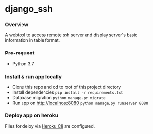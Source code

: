 # django_ssh

### Overview
A webtool to access remote ssh server and display server's basic information in table format.


### Pre-request
- Python 3.7


### Install & run app locally
- Clone this repo and cd to root of this project directory
- Install dependencies
```pip install -r requirements.txt```
- Database migration
```python manage.py migrate```
- Run app on [http://localhost:8080][0]
```python manage.py runserver 8080```

### Deploy app on heroku
Files for deloy via [Heroku Cli][1] are configured.

[0]: http://localhost:8080
[1]: https://devcenter.heroku.com/articles/git